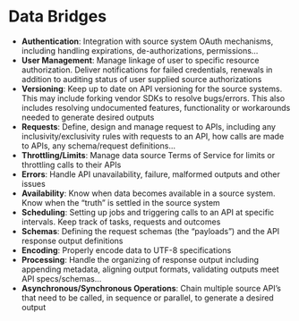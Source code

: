 # Data Bridges

* **Authentication**: Integration with source system OAuth mechanisms, including handling expirations, de-authorizations, permissions…
* **User Management**: Manage linkage of user to specific resource authorization. Deliver notifications for failed credentials, renewals in addition to auditing status of user supplied source authorizations
* **Versioning**: Keep up to date on API versioning for the source systems. This may include forking vendor SDKs to resolve bugs/errors. This also includes resolving undocumented features, functionality or workarounds needed to generate desired outputs
* **Requests**: Define, design and manage request to APIs, including any inclusivity/exclusivity rules with requests to an API, how calls are made to APIs, any schema/request definitions…
* **Throttling/Limits**: Manage data source Terms of Service for limits or throttling calls to their APIs
* **Errors**: Handle API unavailability, failure, malformed outputs and other issues
* **Availability**: Know when data becomes available in a source system. Know when the “truth” is settled in the source system
* **Scheduling**: Setting up jobs and triggering calls to an API at specific intervals. Keep track of tasks, requests and outcomes
* **Schemas**: Defining the request schemas (the “payloads”) and the API response output definitions
* **Encoding**: Properly encode data to UTF-8 specifications
* **Processing**: Handle the organizing of response output including appending metadata, aligning output formats, validating outputs meet API specs/schemas…
* **Asynchronous/Synchronous Operations**: Chain multiple source API’s that need to be called, in sequence or parallel, to generate a desired output
